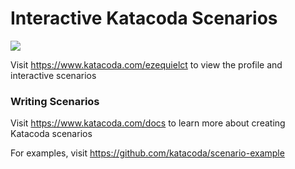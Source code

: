 # Interactive Katacoda Scenarios

[![](http://shields.katacoda.com/katacoda/ezequielct/count.svg)](https://www.katacoda.com/ezequielct "Get your profile on Katacoda.com")

Visit https://www.katacoda.com/ezequielct to view the profile and interactive scenarios

### Writing Scenarios
Visit https://www.katacoda.com/docs to learn more about creating Katacoda scenarios

For examples, visit https://github.com/katacoda/scenario-example
